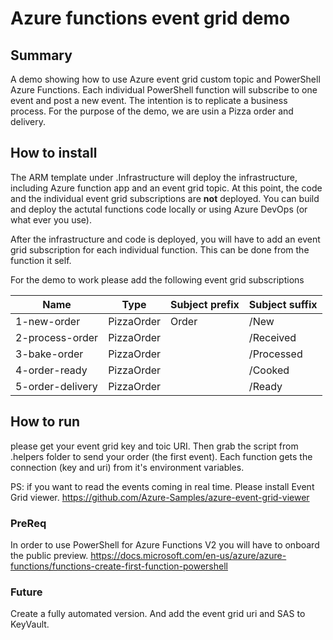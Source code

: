 # Azure functions event grid demo

## Summary

A demo showing how to use Azure event grid custom topic and PowerShell Azure Functions. Each individual PowerShell function will subscribe to one event and post a new event. The intention is to replicate a business process. For the purpose of the demo, we are usin a Pizza order and delivery.

## How to install

The ARM template under .Infrastructure will deploy the infrastructure, including Azure function app and an event grid topic. At this point, the code and the individual event grid subscriptions are **not** deployed.
You can build and deploy the actutal functions code locally or using Azure DevOps (or what ever you use).

After the infrastructure and code is deployed, you will have to add an event grid subscription for each individual function. This can be done from the function it self.

For the demo to work please add the following event grid subscriptions

| Name  	| Type  	|   Subject prefix	|Subject suffix   |
|---	|---	|---	|---    |      
| 1-new-order  	|  PizzaOrder 	|   Order	| /New
| 2-process-order  	|   PizzaOrder	|   	| /Received      |           
| 3-bake-order  	|   PizzaOrder	|   	| /Processed      |
| 4-order-ready  	|   PizzaOrder	|   	| /Cooked      |
| 5-order-delivery  	|   PizzaOrder	|   	| /Ready      |

## How to run
please get your event grid key and toic URI. Then grab the script from .helpers folder to send your order (the first event).
Each function gets the connection (key and uri) from it's environment variables.

PS: if you want to read the events coming in real time. Please install Event Grid viewer. https://github.com/Azure-Samples/azure-event-grid-viewer

### PreReq
In order to use PowerShell for Azure Functions V2 you will have to onboard the public preview. https://docs.microsoft.com/en-us/azure/azure-functions/functions-create-first-function-powershell

### Future
Create a fully automated version. And add the event grid uri and SAS to KeyVault.
